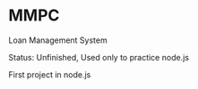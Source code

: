 # MMPC
Loan Management System

Status: Unfinished, Used only to practice node.js

First project in node.js

